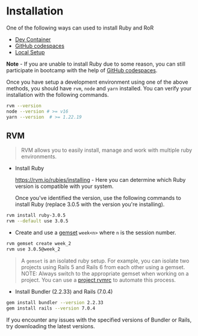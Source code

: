 # Installation

One of the following ways can used to install Ruby and RoR
- [Dev Container](./dev_container.md)
- [GitHub codespaces](./github_codespaces.md)
- [Local Setup](./local_setup.md)


**Note** - If you are unable to install Ruby due to some reason, you can still
participate in bootcamp with the help of [GitHub codespaces](./github_codespaces.md).


Once you have setup a development environment using one of the above methods, you should have `rvm`, `node` and `yarn` installed. You can verify your installation with the following commands.
```bash
rvm --version
node --version # >= v16
yarn --version  # >= 1.22.19
```

## RVM

> RVM allows you to easily install, manage and work with multiple ruby
> environments.
- Install Ruby

    https://rvm.io/rubies/installing - Here you can determine which Ruby version is compatible with your system.

    Once you've identified the version, use the following commands to install Ruby (replace 3.0.5 with the version you're installing).

```bash
rvm install ruby-3.0.5
rvm --default use 3.0.5
```

- Create and use a [gemset](https://codecabulary.launchacademy.com/learn-ruby/gemsets) `week<n>` where `n` is the session number.

```bash
rvm gemset create week_2
rvm use 3.0.5@week_2
```

> A `gemset` is an isolated ruby setup. For example, you can isolate two
> projects using Rails 5 and Rails 6 from each other using a gemset.
> NOTE: Always switch to the appropriate gemset when working on a
> project. You can use a [project rvmrc](https://rvm.io/workflow/rvmrc)
> to automate this process.
- Install Bundler (2.2.33) and Rails (7.0.4)
```bash
gem install bundler --version 2.2.33
gem install rails --version 7.0.4
```

  If you encounter any issues with the specified versions of Bundler or Rails, try downloading the latest versions.
